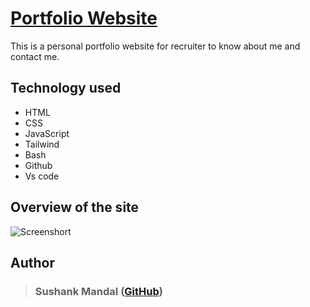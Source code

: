
# [Portfolio Website](https://iamsushank.github.io/) 

This is a personal portfolio website for recruiter to know about me and contact me.


## Technology used 

- HTML
- CSS
- JavaScript
- Tailwind
- Bash
- Github
- Vs code
## Overview of the site 

![Screenshort](https://www.linkpicture.com/q/Sushank-Mandal.png)
## Author 

> ### Sushank Mandal ([GitHub](https://github.com/iamsushank))

